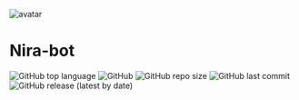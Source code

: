 ![avatar](https://user-images.githubusercontent.com/86933695/126136189-c4a2d52d-5beb-4e21-ac76-077e5007714c.png)
# Nira-bot
![GitHub top language](https://img.shields.io/github/languages/top/KhaeAhra/Nira-bot?color=%2300&logo=javascript) ![GitHub](https://img.shields.io/github/license/KhaeAhra/Nira-bot?logo=LICENSE) ![GitHub repo size](https://img.shields.io/github/repo-size/KhaeAhra/Nira-bot?color=%2300ff0&logo=GitHub)  ![GitHub last commit](https://img.shields.io/github/last-commit/KhaeAhra/Nira-bot?color=%2300ff0&logo=Github) ![GitHub release (latest by date)](https://img.shields.io/github/v/release/KhaeAhra/Nira-bot?logo=GitHub) 
##
